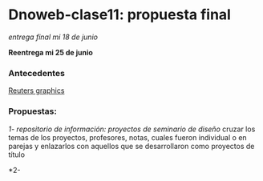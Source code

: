 # Dnoweb-clase11: propuesta final

*entrega final mi 18 de junio*

**Reentrega mi 25 de junio**

### Antecedentes 
[Reuters graphics](https://www.reuters.com/graphics/)


### Propuestas:
*1- repositorio de información: proyectos de seminario de diseño*
cruzar los temas de los proyectos, profesores, notas, cuales fueron individual o en parejas y enlazarlos con aquellos que se desarrollaron como proyectos de título

*2- 
